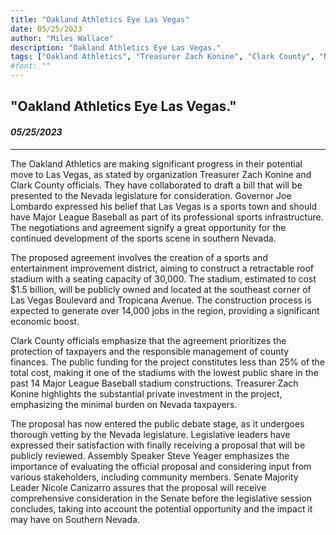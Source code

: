 ```yaml
---
title: "Oakland Athletics Eye Las Vegas"
date: 05/25/2023
author: "Miles Wallace"
description: "Oakland Athletics Eye Las Vegas."
tags: ["Oakland Athletics", "Treasurer Zach Konine", "Clark County", "Nevada", "Governor Joe Lombardo", "seating capacity of 30,000", "1.5 billion", "Las Vegas Boulevard", "Tropicana Avenue", "retractable roof stadium", "economic boost", "Major League Baseball", "Nevada taxpayers", "Legislative", "Senate Majority Leader Nicole Canizarro", "Nevada", ]
#font: ""
---
```

## "Oakland Athletics Eye Las Vegas."
#### _05/25/2023_ 
____
The Oakland Athletics are making significant progress in their potential move to Las Vegas, as stated by organization Treasurer Zach Konine and Clark County officials. They have collaborated to draft a bill that will be presented to the Nevada legislature for consideration. Governor Joe Lombardo expressed his belief that Las Vegas is a sports town and should have Major League Baseball as part of its professional sports infrastructure. The negotiations and agreement signify a great opportunity for the continued development of the sports scene in southern Nevada.

The proposed agreement involves the creation of a sports and entertainment improvement district, aiming to construct a retractable roof stadium with a seating capacity of 30,000. The stadium, estimated to cost $1.5 billion, will be publicly owned and located at the southeast corner of Las Vegas Boulevard and Tropicana Avenue. The construction process is expected to generate over 14,000 jobs in the region, providing a significant economic boost.

Clark County officials emphasize that the agreement prioritizes the protection of taxpayers and the responsible management of county finances. The public funding for the project constitutes less than 25% of the total cost, making it one of the stadiums with the lowest public share in the past 14 Major League Baseball stadium constructions. Treasurer Zach Konine highlights the substantial private investment in the project, emphasizing the minimal burden on Nevada taxpayers.

The proposal has now entered the public debate stage, as it undergoes thorough vetting by the Nevada legislature. Legislative leaders have expressed their satisfaction with finally receiving a proposal that will be publicly reviewed. Assembly Speaker Steve Yeager emphasizes the importance of evaluating the official proposal and considering input from various stakeholders, including community members. Senate Majority Leader Nicole Canizarro assures that the proposal will receive comprehensive consideration in the Senate before the legislative session concludes, taking into account the potential opportunity and the impact it may have on Southern Nevada.
